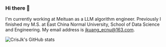 ### Hi there 👋

<!--
**CrisJk/CrisJk** is a ✨ _special_ ✨ repository because its `README.md` (this file) appears on your GitHub profile.
-->

I'm currently working at Meituan as a LLM algorithm engineer. Previously I finished my M.S. at East China Normal University, School of Data Science and Engineering. My email address is jkuang_ecnu@163.com.

![CrisJk's GitHub stats](https://github-readme-stats.vercel.app/api?username=CrisJk)
